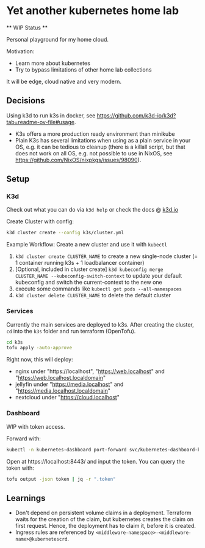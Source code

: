 # Yet another kubernetes home lab

** WIP Status **

Personal playground for my home cloud.

Motivation:
- Learn more about kubernetes
- Try to bypass limitations of other home lab collections

It will be edge, cloud native and very modern.


## Decisions

Using k3d to run k3s in docker, see https://github.com/k3d-io/k3d?tab=readme-ov-file#usage.

- K3s offers a more production ready environment than minikube
- Plain K3s has several limitations when using as a plain service in your OS, e.g. it can be tedious to cleanup (there is a killall script, but that does not work on all OS, e.g. not possible to use in NixOS, see https://github.com/NixOS/nixpkgs/issues/98090).


## Setup

### K3d

Check out what you can do via `k3d help` or check the docs @ [k3d.io](https://k3d.io)

Create Cluster with config:
```bash
k3d cluster create --config k3s/cluster.yml
```


Example Workflow: Create a new cluster and use it with `kubectl`

1. `k3d cluster create CLUSTER_NAME` to create a new single-node cluster (= 1 container running k3s + 1 loadbalancer container)
2. [Optional, included in cluster create] `k3d kubeconfig merge CLUSTER_NAME --kubeconfig-switch-context` to update your default kubeconfig and switch the current-context to the new one
3. execute some commands like `kubectl get pods --all-namespaces`
4. `k3d cluster delete CLUSTER_NAME` to delete the default cluster

### Services
Currently the main services are deployed to k3s.
After creating the cluster, `cd` into the `k3s` folder and run terraform (OpenTofu).

```bash
cd k3s
tofu apply -auto-approve
```

Right now, this will deploy:
- nginx under "https://localhost", "https://web.localhost" and "https://web.localhost.localdomain"
- jellyfin under "https://media.localhost" and "https://media.localhost.localdomain"
- nextcloud under "https://cloud.localhost"


### Dashboard

WIP with token access.


Forward with:
```bash
kubectl -n kubernetes-dashboard port-forward svc/kubernetes-dashboard-kong-proxy 8443:443
```

Open at https://localhost:8443/ and input the token. You can query the token with:
```bash
tofu output -json token | jq -r ".token"
```

## Learnings

- Don't depend on persistent volume claims in a deployment. Terraform waits for the creation of the claim, but kubernetes creates the claim on first request. Hence, the deployment has to claim it, before it is created.
- Ingress rules are referenced by `<middleware-namespace>-<middleware-name>@kubernetescrd`.


